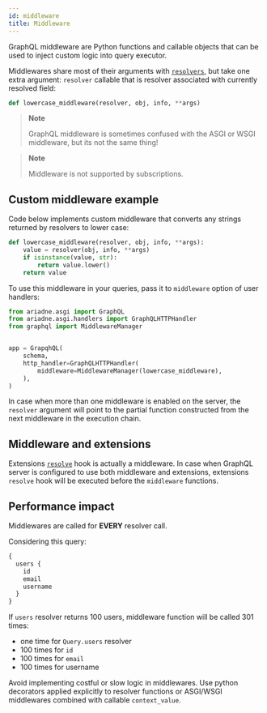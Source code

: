 ```yaml
---
id: middleware
title: Middleware
---
```


GraphQL middleware are Python functions and callable objects that can be used to inject custom logic into query executor.

Middlewares share most of their arguments with [`resolvers`](types-reference.md#resolver), but take one extra argument: `resolver` callable that is resolver associated with currently resolved field:

```python
def lowercase_middleware(resolver, obj, info, **args)
```

> **Note**
>
> GraphQL middleware is sometimes confused with the ASGI or WSGI middleware, but its not the same thing!

> **Note**
>
> Middleware is not supported by subscriptions.

## Custom middleware example

Code below implements custom middleware that converts any strings returned by resolvers to lower case:

```python
def lowercase_middleware(resolver, obj, info, **args):
    value = resolver(obj, info, **args)
    if isinstance(value, str):
        return value.lower()
    return value
```

To use this middleware in your queries, pass it to `middleware` option of user handlers:

```python
from ariadne.asgi import GraphQL
from ariadne.asgi.handlers import GraphQLHTTPHandler
from graphql import MiddlewareManager


app = GrapqhQL(
    schema,
    http_handler=GraphQLHTTPHandler(
        middleware=MiddlewareManager(lowercase_middleware),
    ),
)
```

In case when more than one middleware is enabled on the server, the `resolver` argument will point to the partial function constructed from the next middleware in the execution chain.

## Middleware and extensions

Extensions [`resolve`](types-reference.md#resolve) hook is actually a middleware. In case when GraphQL server is configured to use both middleware and extensions, extensions `resolve` hook will be executed before the `middleware` functions.

## Performance impact

Middlewares are called for **EVERY** resolver call.

Considering this query:

```graphql
{
  users {
    id
    email
    username
  }
}
```

If `users` resolver returns 100 users, middleware function will be called 301 times:

- one time for `Query.users` resolver
- 100 times for `id`
- 100 times for `email`
- 100 times for username

Avoid implementing costful or slow logic in middlewares. Use python decorators applied explicitly to resolver functions or ASGI/WSGI middlewares combined with callable `context_value`.
